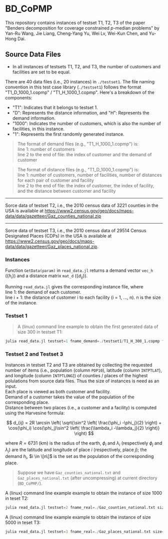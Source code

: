# BD_CoPMP

This repository contains instances of testset T1, T2, T3 of the paper "Benders decomposition for coverage constrained $p$-median problems" by Yan-Ru Wang, Jie Liang, Cheng-Yang Yu, Wei Lv, Wei-Kun Chen, and Yu-Hong Dai.

## Source Data Files

- In all instances of testsets T1, T2, and T3, the number of customers and facilities are set to be equal.

There are 40 data files (i.e., 20 instances) in `./testset1`.
The file naming convention in this test case library (`./testset1`) follows the format "T1_D_1000_1.copmp" / "T1_H_1000_1.copmp". 
Here's a breakdown of the components:

- "T1": Indicates that it belongs to testset 1.
- "D": Represents the distance information, and "H": Represents the demand information.
- "1000": Indicates the number of customers, which is also the number of facilities,  in this instance.
- "1": Represents the first randomly generated instance.

> The format of demand files (e.g., "T1_H_1000_1.copmp") is:     
line 1: number of customers     
line 2 to the end of file: the index of customer and the demand of customer   

> The format of distance files (e.g., "T1_D_1000_1.copmp") is:   
line 1: number of customers, number of facilities, number of distances for each pair of customer and facility     
line 2 to the end of file: the index of customer, the index of facility, and the distance between customer and facility    


--- 

Sorce data of testset T2, i.e., the 2010 census data of 3221 counties in the USA is available at https://www2.census.gov/geo/docs/maps-data/data/gazetteer/Gaz_counties_national.zip

--- 
Sorce data of testset T3, i.e., the 2010 census data of 29514 Census Designated Places (CDPs) in the USA is available at https://www2.census.gov/geo/docs/maps-data/data/gazetteer/Gaz_places_national.zip.




### Instances 

Function `GetData(param)` in `read_data.jl` returns a demand vector `vec_h` ($\{h_i\}$) and a distance matrix `mat_d` ($\{d_{ij}\}$).

Running `read_data.jl` gives the corresponding instance file, where    
line 1: the demand of each customer.       
line i + 1: the distance of customer i to each facility (i = 1, ..., n). n is the size of the instance. 

### Testset 1

> A (linux) command line example to obtain the first generated data of size 300 in testset T1:
```julia
julia read_data.jl testset=1 fname_demand=./testset1/T1_H_300_1.copmp fname_distance=./testset1/T1_D_300_1.copmp
```


### Testset 2 and Testset 3

Instances in testset T2 and T3 are obtained by collecting the requested number of items (i.e., population (column `POP10`), latitude (column `INTPTLAT`), and longitude (column `INTPTLONG`)) of counties / places of the highest polulations from source data files. Thus the size of instances is need as an input.       
Each place is viewed as both customer and facility.    
Demand of a customer takes the value of the population of the corresponding place.    
Distance between two places (i.e., a customer and a facility) is computed using the Harvesine formula: 

$$
d_{ij} = 2R \arcsin \left( \sqrt{\sin^2  \left( \frac{\phi_i -\phi_j}{2} \right) + \cos(\phi_i) \cos(\phi_j)\sin^2  \left( \frac{\lambda_i -\lambda_j}{2} \right)} \right)
$$

where $R = 6731$ (km) is the radius of the earth, $\phi_i$ and $\lambda_i$ (respectively $\phi_j$ and $\lambda_j$) are the latitude and longitude of place $i$ (respectively, place $j$);
the demand $h_i$, $i \in \[n\]$ is the set as the population of the corresponding place.

> Suppose we have `Gaz_counties_national.txt` and `Gaz_places_national.txt` (after uncompressing) at current directory (`BD_CoPMP/`).

A (linux) command line example example to obtain the instance of size 1000 in teset T2: 
```julia 
julia read_data.jl testset=2 fname_real=./Gaz_counties_national.txt size=1000
```

A (linux) command line example example to obtain the instance of size 5000 in teset T3: 
```julia
julia read_data.jl testset=3 fname_real=./Gaz_places_national.txt size=5000
```

